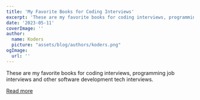 ```yaml
---
title: 'My Favorite Books for Coding Interviews'
excerpt: 'These are my favorite books for coding interviews, programming job interviews and other software development tech interviews. '
date: '2023-05-11'
coverImage: ''
author:
  name: Koders
  picture: "assets/blog/authors/koders.png"
ogImage:
  url: ''
---
```


These are my favorite books for coding interviews, programming job interviews and other software development tech interviews. 

[Read more](https://dev.to/javinpaul/my-favorite-books-for-coding-interviews-106j)
